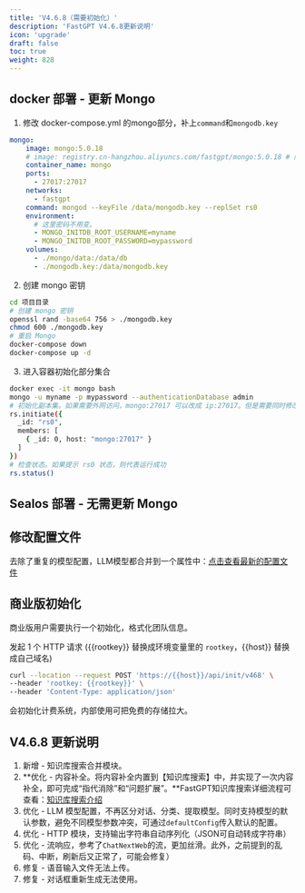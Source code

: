 ```yaml
---
title: 'V4.6.8（需要初始化）'
description: 'FastGPT V4.6.8更新说明'
icon: 'upgrade'
draft: false
toc: true
weight: 828
---
```


## docker 部署 - 更新 Mongo

1. 修改 docker-compose.yml 的mongo部分，补上`command`和`mongodb.key`

```yml
mongo:
    image: mongo:5.0.18
    # image: registry.cn-hangzhou.aliyuncs.com/fastgpt/mongo:5.0.18 # 阿里云
    container_name: mongo
    ports:
      - 27017:27017
    networks:
      - fastgpt
    command: mongod --keyFile /data/mongodb.key --replSet rs0
    environment:
      # 这里密码不用变。
      - MONGO_INITDB_ROOT_USERNAME=myname
      - MONGO_INITDB_ROOT_PASSWORD=mypassword
    volumes:
      - ./mongo/data:/data/db
      - ./mongodb.key:/data/mongodb.key
```

2. 创建 mongo 密钥
   
```bash
cd 项目目录
# 创建 mongo 密钥
openssl rand -base64 756 > ./mongodb.key
chmod 600 ./mongodb.key
# 重启 Mongo
docker-compose down
docker-compose up -d
```

3. 进入容器初始化部分集合

```bash
docker exec -it mongo bash
mongo -u myname -p mypassword --authenticationDatabase admin
# 初始化副本集。如果需要外网访问，mongo:27017 可以改成 ip:27017。但是需要同时修改 FastGPT 连接的参数（MONGODB_URI=mongodb://myname:mypassword@mongo:27017/fastgpt?authSource=admin => MONGODB_URI=mongodb://myname:mypassword@ip:27017/fastgpt?authSource=admin）
rs.initiate({
  _id: "rs0",
  members: [
    { _id: 0, host: "mongo:27017" }
  ]
})
# 检查状态。如果提示 rs0 状态，则代表运行成功
rs.status()
```

## Sealos 部署 - 无需更新 Mongo

## 修改配置文件

去除了重复的模型配置，LLM模型都合并到一个属性中：[点击查看最新的配置文件](/docs/development/configuration/)

## 商业版初始化

商业版用户需要执行一个初始化，格式化团队信息。

发起 1 个 HTTP 请求 ({{rootkey}} 替换成环境变量里的 `rootkey`，{{host}} 替换成自己域名)

```bash
curl --location --request POST 'https://{{host}}/api/init/v468' \
--header 'rootkey: {{rootkey}}' \
--header 'Content-Type: application/json'
```

会初始化计费系统，内部使用可把免费的存储拉大。

## V4.6.8 更新说明

1. 新增 - 知识库搜索合并模块。
2. **优化 - 内容补全。将内容补全内置到【知识库搜索】中，并实现了一次内容补全，即可完成“指代消除”和“问题扩展”。**FastGPT知识库搜索详细流程可查看：[知识库搜索介绍](/docs/course/data_search/)
3. 优化 - LLM 模型配置，不再区分对话、分类、提取模型。同时支持模型的默认参数，避免不同模型参数冲突，可通过`defaultConfig`传入默认的配置。
4. 优化 - HTTP 模块，支持输出字符串自动序列化（JSON可自动转成字符串）
5. 优化 - 流响应，参考了`ChatNextWeb`的流，更加丝滑。此外，之前提到的乱码、中断，刷新后又正常了，可能会修复）
6. 修复 - 语音输入文件无法上传。
7. 修复 - 对话框重新生成无法使用。